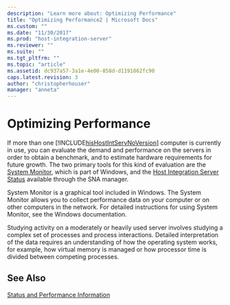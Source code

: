 ```yaml
---
description: "Learn more about: Optimizing Performance"
title: "Optimizing Performance2 | Microsoft Docs"
ms.custom: ""
ms.date: "11/30/2017"
ms.prod: "host-integration-server"
ms.reviewer: ""
ms.suite: ""
ms.tgt_pltfrm: ""
ms.topic: "article"
ms.assetid: dc937a57-3a1e-4e00-858d-d1191862fc90
caps.latest.revision: 3
author: "christopherhouser"
manager: "anneta"
---
```

# Optimizing Performance
If more than one [!INCLUDE[hisHostIntServNoVersion](../includes/hishostintservnoversion-md.md)] computer is currently in use, you can evaluate the demand and performance on the servers in order to obtain a benchmark, and to estimate hardware requirements for future growth. The two primary tools for this kind of evaluation are the [System Monitor](../core/system-monitor1.md), which is part of Windows, and the [Host Integration Server Status](../core/host-integration-server-status1.md) available through the SNA manager.  
  
 System Monitor is a graphical tool included in Windows. The System Monitor allows you to collect performance data on your computer or on other computers in the network. For detailed instructions for using System Monitor, see the Windows documentation.  
  
 Studying activity on a moderately or heavily used server involves studying a complex set of processes and process interactions. Detailed interpretation of the data requires an understanding of how the operating system works, for example, how virtual memory is managed or how processor time is divided between competing processes.  
  
## See Also  
 [Status and Performance Information](../core/status-and-performance-information1.md)
